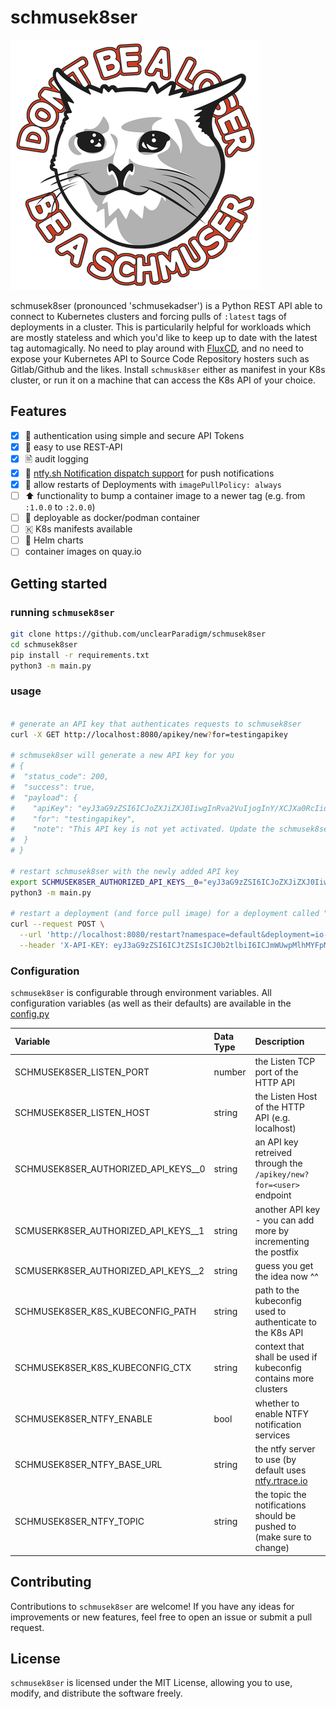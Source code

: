 # schmusek8ser

![schmuser-slogan](assets/schmuser.png)

schmusek8ser (pronounced 'schmusekadser') is a Python REST API able to connect to Kubernetes clusters and forcing pulls of `:latest` tags of deployments in a cluster.
This is particularily helpful for workloads which are mostly stateless and which you'd like to keep up to date with the latest tag automagically. No need to play around with [FluxCD](https://fluxcd.io),
and no need to expose your Kubernetes API to Source Code Repository hosters such as Gitlab/Github and the likes. Install `schmusk8ser` either as manifest in your K8s cluster, or run it on a machine
that can access the K8s API of your choice.

## Features

- [x] 🔑 authentication using simple and secure API Tokens
- [x] 🚀 easy to use REST-API
- [x] 🖹 audit logging
- [x] 📲 [ntfy.sh Notification dispatch support](https://ntfy.sh) for push notifications
- [x] 🔄 allow restarts of Deployments with `imagePullPolicy: always`
- [ ] ⬆️ functionality to bump a container image to a newer tag (e.g. from `:1.0.0` to `:2.0.0`)
- [ ] 🐋 deployable as docker/podman container
- [ ] 🇰 K8s manifests available
- [ ] 👷 Helm charts
- [ ] container images on quay.io

## Getting started

### running `schmusek8ser`

```bash
git clone https://github.com/unclearParadigm/schmusek8ser
cd schmusek8ser
pip install -r requirements.txt
python3 -m main.py
```

### usage

```bash

# generate an API key that authenticates requests to schmusek8ser
curl -X GET http://localhost:8080/apikey/new?for=testingapikey

# schmusek8ser will generate a new API key for you
# {
#  "status_code": 200,
#  "success": true,
#  "payload": {
#    "apiKey": "eyJ3aG9zZSI6ICJoZXJiZXJ0IiwgInRva2VuIjogInY/XCJXa0RcIidKdTlBJCRuWEVae1psKEpmXCJdTmNxQFM/LTJmMjlkNzg2LTdmOTUtNGI1MC1iNzA0LWJkNjIyZTJmOGE3MyJ9",
#    "for": "testingapikey",
#    "note": "This API key is not yet activated. Update the schmusek8ser configuration with this key"
#  }
# }

# restart schmusek8ser with the newly added API key
export SCHMUSEK8SER_AUTHORIZED_API_KEYS__0="eyJ3aG9zZSI6ICJoZXJiZXJ0IiwgInRva2VuIjogInY/XCJXa0RcIidKdTlBJCRuWEVae1psKEpmXCJdTmNxQFM/LTJmMjlkNzg2LTdmOTUtNGI1MC1iNzA0LWJkNjIyZTJmOGE3MyJ9"
python3 -m main.py

# restart a deployment (and force pull image) for a deployment called "io-rtrace-apps-reddit" in namespace "default" 
curl --request POST \
  --url 'http://localhost:8080/restart?namespace=default&deployment=io-rtrace-apps-reddit' \
  --header 'X-API-KEY: eyJ3aG9zZSI6ICJtZSIsICJ0b2tlbiI6ICJmWUwpMlhMYFpMWmNuNG9EKUBdK3VGeSxtd0I1VDJUNi04Mzk0MWQ0Ni1jYWU4LTQ1N2YtODhkMi1mNzc0NzJiNzMyODgifQ=='
```

### Configuration

`schmusek8ser` is configurable through environment variables. All configuration variables (as well as their defaults) are available in the [config.py](config.py)

| Variable                            | Data Type | Description                                                              |
|:------------------------------------|:----------|:-------------------------------------------------------------------------|
| SCHMUSEK8SER_LISTEN_PORT            | number    | the Listen TCP port of the HTTP API                                      |
| SCHMUSEK8SER_LISTEN_HOST            | string    | the Listen Host of the HTTP API (e.g. localhost)                         |
| SCHMUSEK8SER_AUTHORIZED_API_KEYS__0 | string    | an API key retreived through the `/apikey/new?for=<user>` endpoint       |
| SCMUSERK8SER_AUTHORIZED_API_KEYS__1 | string    | another API key - you can add more by incrementing the postfix           |
| SCMUSERK8SER_AUTHORIZED_API_KEYS__2 | string    | guess you get the idea now ^^                                            |
| SCHMUSEK8SER_K8S_KUBECONFIG_PATH    | string    | path to the kubeconfig used to authenticate to the K8s API               |
| SCHMUSEK8SER_K8S_KUBECONFIG_CTX     | string    | context that shall be used if kubeconfig contains more clusters          |
| SCHMUSEK8SER_NTFY_ENABLE            | bool      | whether to enable NTFY notification services                             |
| SCHMUSEK8SER_NTFY_BASE_URL          | string    | the ntfy server to use (by default uses [ntfy.rtrace.io](ntfy.rtrace.io) |
| SCHMUSEK8SER_NTFY_TOPIC             | string    | the topic the notifications should be pushed to (make sure to change)    |

## Contributing

Contributions to `schmusek8ser` are welcome! If you have any ideas for improvements or new features, feel free to open an issue or submit a pull request.

## License

`schmusek8ser` is licensed under the MIT License, allowing you to use, modify, and distribute the software freely.
